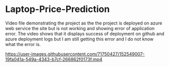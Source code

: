 # Laptop-Price-Prediction

Video file demonstrating the project as the the project is deployed on azure web service the site but is not working and showing error of application error.
The video shows that it displays success of deployment on github and azure deployment logs but I am still getting this error and I do not know what the error is.


 


https://user-images.githubusercontent.com/71750427/152549007-19fa041a-549a-4343-b7cf-266862f0173f.mp4

